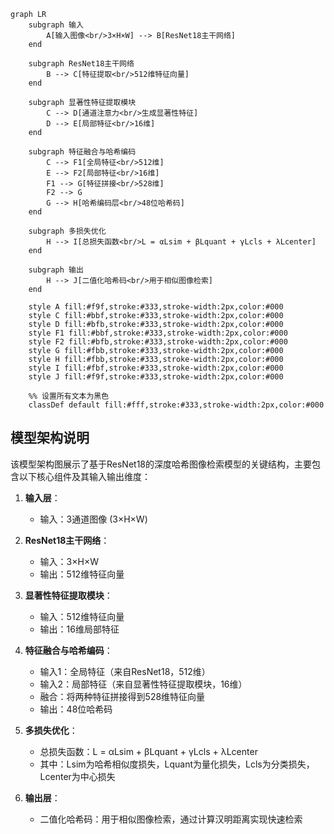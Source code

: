 ```mermaid
graph LR
    subgraph 输入
        A[输入图像<br/>3×H×W] --> B[ResNet18主干网络]
    end

    subgraph ResNet18主干网络
        B --> C[特征提取<br/>512维特征向量]
    end

    subgraph 显著性特征提取模块
        C --> D[通道注意力<br/>生成显著性特征]
        D --> E[局部特征<br/>16维]
    end

    subgraph 特征融合与哈希编码
        C --> F1[全局特征<br/>512维]
        E --> F2[局部特征<br/>16维]
        F1 --> G[特征拼接<br/>528维]
        F2 --> G
        G --> H[哈希编码层<br/>48位哈希码]
    end

    subgraph 多损失优化
        H --> I[总损失函数<br/>L = αLsim + βLquant + γLcls + λLcenter]
    end

    subgraph 输出
        H --> J[二值化哈希码<br/>用于相似图像检索]
    end

    style A fill:#f9f,stroke:#333,stroke-width:2px,color:#000
    style C fill:#bbf,stroke:#333,stroke-width:2px,color:#000
    style D fill:#bfb,stroke:#333,stroke-width:2px,color:#000
    style F1 fill:#bbf,stroke:#333,stroke-width:2px,color:#000
    style F2 fill:#bfb,stroke:#333,stroke-width:2px,color:#000
    style G fill:#fbb,stroke:#333,stroke-width:2px,color:#000
    style H fill:#fbb,stroke:#333,stroke-width:2px,color:#000
    style I fill:#fbf,stroke:#333,stroke-width:2px,color:#000
    style J fill:#f9f,stroke:#333,stroke-width:2px,color:#000

    %% 设置所有文本为黑色
    classDef default fill:#fff,stroke:#333,stroke-width:2px,color:#000
```

## 模型架构说明

该模型架构图展示了基于ResNet18的深度哈希图像检索模型的关键结构，主要包含以下核心组件及其输入输出维度：

1. **输入层**：
   - 输入：3通道图像 (3×H×W)

2. **ResNet18主干网络**：
   - 输入：3×H×W
   - 输出：512维特征向量

3. **显著性特征提取模块**：
   - 输入：512维特征向量
   - 输出：16维局部特征

4. **特征融合与哈希编码**：
   - 输入1：全局特征（来自ResNet18，512维）
   - 输入2：局部特征（来自显著性特征提取模块，16维）
   - 融合：将两种特征拼接得到528维特征向量
   - 输出：48位哈希码

5. **多损失优化**：
   - 总损失函数：L = αLsim + βLquant + γLcls + λLcenter
   - 其中：Lsim为哈希相似度损失，Lquant为量化损失，Lcls为分类损失，Lcenter为中心损失

6. **输出层**：
   - 二值化哈希码：用于相似图像检索，通过计算汉明距离实现快速检索 